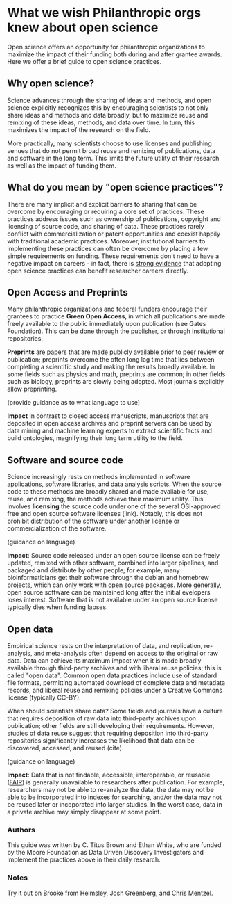 # What we wish Philanthropic orgs knew about open science

Open science offers an opportunity for philanthropic organizations to maximize the impact of their funding both during and after grantee awards.  Here we offer a brief guide to open science practices.

## Why open science?

Science advances through the sharing of ideas and methods, and open science explicitly recognizes this by encouraging scientists to not only share ideas and methods and data broadly, but to maximize reuse and remixing of these ideas, methods, and data over time.  In turn, this maximizes the impact of the research on the field.

More practically, many scientists choose to use licenses and publishing venues that do not permit broad reuse and remixing of publications, data and software in the long term.  This limits the future utility of their research as well as the impact of funding them.

## What do you mean by "open science practices"?

There are many implicit and explicit barriers to sharing that can be overcome by encouraging or requiring a core set of practices.  These practices address issues such as ownership of publications, copyright and licensing of source code, and sharing of data.  These practices rarely conflict with commercialization or patent opportunities and coexist happily with traditional academic practices.  Moreover, institutional barriers to implementing these practices can often be overcome by placing a few simple requirements on funding.  These requirements don't need to have a negative impact on careers - in fact, there is [strong evidence](https://elifesciences.org/content/5/e16800) that 
adopting open science practices can benefit researcher careers directly.

## Open Access and Preprints

Many philanthropic organizations and federal funders encourage their grantees to practice **Green Open Access**, in which all publications are made freely available to the public immediately upon publication (see Gates Foundation).  This can be done through the publisher, or through institutional repositories.

**Preprints** are papers that are made publicly available prior to peer review or publication; preprints overcome the often long lag time that lies between completing a scientific study and making the results broadly available.  In some fields such as physics and math, preprints are common; in other fields such as biology, preprints are slowly being adopted.  Most journals explicitly allow preprinting.

(provide guidance as to what language to use)

**Impact** In contrast to closed access manuscripts, manuscripts that
are deposited in open access archives and preprint servers can be used
by data mining and machine learning experts to extract scientific
facts and build ontologies, magnifying their long term utility to the
field.

## Software and source code

Science increasingly rests on methods implemented in software applications, software libraries, and data analysis scripts.  When the source code to these methods are broadly shared and made available for use, reuse, and remixing, the methods achieve their maximum utility.  This involves **licensing** the source code under one of the several OSI-approved free and open source software licenses (link).  Notably, this does not prohibit distribution of the software under another license or commercialization of the software.

(guidance on language)

**Impact**: Source code released under an open source license can be
freely updated, remixed with other software, combined into larger
pipelines, and packaged and distribute by other people; for example,
many bioinformaticians get their software through the debian and
homebrew projects, which can only work with open source packages.
More generally, open source software can be maintained long after the
initial evelopers loses interest.  Software that is not available under
an open source license typically dies when funding lapses.

## Open data

Empirical science rests on the interpretation of data, and replication, re-analysis, and meta-analysis often depend on access to the original or raw data.  Data can achieve its maximum impact when it is made broadly available through third-party archives and with liberal reuse policies; this is called "open data". Common open data practices include use of standard file formats, permitting automated download of complete data and metadata records, and liberal reuse and remixing policies under a Creative Commons license (typically CC-BY).

When should scientists share data? Some fields and journals have a culture that requires deposition of raw data into third-party archives upon publication; other fields are still developing their requirements.  However, studies of data reuse suggest that requiring deposition into third-party repositories significantly increases the likelihood that data can be discovered, accessed, and reused (cite).

(guidance on language)

**Impact**: Data that is not findable, accessible, interoperable, or
reusable
([FAIR](https://www.force11.org/group/fairgroup/fairprinciples)) is
generally unavailable to researchers after publication.  For example,
researchers may not be able to re-analyze the data, the data may
not be able to be incorporated into indexes for searching, and/or the
data may not be reused later or incoporated into larger studies.  In
the worst case, data in a private archive may simply disappear at some
point.

### Authors

This guide was written by C. Titus Brown and Ethan White, who are funded by the Moore Foundation as Data Driven Discovery Investigators and implement the practices above in their daily research.

### Notes

Try it out on Brooke from Helmsley, Josh Greenberg, and Chris Mentzel.
